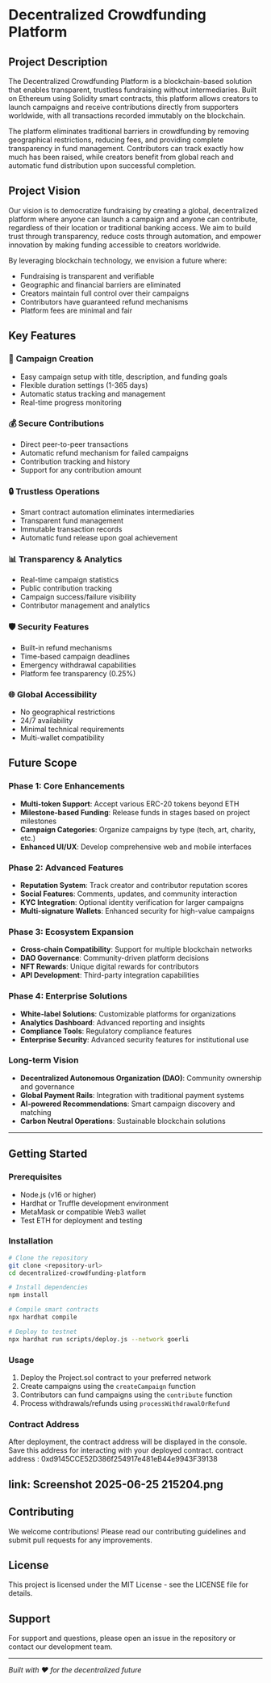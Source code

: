 # Decentralized Crowdfunding Platform

## Project Description

The Decentralized Crowdfunding Platform is a blockchain-based solution that enables transparent, trustless fundraising without intermediaries. Built on Ethereum using Solidity smart contracts, this platform allows creators to launch campaigns and receive contributions directly from supporters worldwide, with all transactions recorded immutably on the blockchain.

The platform eliminates traditional barriers in crowdfunding by removing geographical restrictions, reducing fees, and providing complete transparency in fund management. Contributors can track exactly how much has been raised, while creators benefit from global reach and automatic fund distribution upon successful completion.

## Project Vision

Our vision is to democratize fundraising by creating a global, decentralized platform where anyone can launch a campaign and anyone can contribute, regardless of their location or traditional banking access. We aim to build trust through transparency, reduce costs through automation, and empower innovation by making funding accessible to creators worldwide.

By leveraging blockchain technology, we envision a future where:
- Fundraising is transparent and verifiable
- Geographic and financial barriers are eliminated  
- Creators maintain full control over their campaigns
- Contributors have guaranteed refund mechanisms
- Platform fees are minimal and fair

## Key Features

### 🚀 **Campaign Creation**
- Easy campaign setup with title, description, and funding goals
- Flexible duration settings (1-365 days)
- Automatic status tracking and management
- Real-time progress monitoring

### 💰 **Secure Contributions**
- Direct peer-to-peer transactions
- Automatic refund mechanism for failed campaigns
- Contribution tracking and history
- Support for any contribution amount

### 🔒 **Trustless Operations**
- Smart contract automation eliminates intermediaries
- Transparent fund management
- Immutable transaction records
- Automatic fund release upon goal achievement

### 📊 **Transparency & Analytics**
- Real-time campaign statistics
- Public contribution tracking
- Campaign success/failure visibility
- Contributor management and analytics

### 🛡️ **Security Features**
- Built-in refund mechanisms
- Time-based campaign deadlines
- Emergency withdrawal capabilities
- Platform fee transparency (0.25%)

### 🌐 **Global Accessibility**
- No geographical restrictions
- 24/7 availability
- Minimal technical requirements
- Multi-wallet compatibility

## Future Scope

### Phase 1: Core Enhancements
- **Multi-token Support**: Accept various ERC-20 tokens beyond ETH
- **Milestone-based Funding**: Release funds in stages based on project milestones
- **Campaign Categories**: Organize campaigns by type (tech, art, charity, etc.)
- **Enhanced UI/UX**: Develop comprehensive web and mobile interfaces

### Phase 2: Advanced Features
- **Reputation System**: Track creator and contributor reputation scores
- **Social Features**: Comments, updates, and community interaction
- **KYC Integration**: Optional identity verification for larger campaigns
- **Multi-signature Wallets**: Enhanced security for high-value campaigns

### Phase 3: Ecosystem Expansion
- **Cross-chain Compatibility**: Support for multiple blockchain networks
- **DAO Governance**: Community-driven platform decisions
- **NFT Rewards**: Unique digital rewards for contributors
- **API Development**: Third-party integration capabilities

### Phase 4: Enterprise Solutions
- **White-label Solutions**: Customizable platforms for organizations
- **Analytics Dashboard**: Advanced reporting and insights
- **Compliance Tools**: Regulatory compliance features
- **Enterprise Security**: Advanced security features for institutional use

### Long-term Vision
- **Decentralized Autonomous Organization (DAO)**: Community ownership and governance
- **Global Payment Rails**: Integration with traditional payment systems
- **AI-powered Recommendations**: Smart campaign discovery and matching
- **Carbon Neutral Operations**: Sustainable blockchain solutions

---

## Getting Started

### Prerequisites
- Node.js (v16 or higher)
- Hardhat or Truffle development environment
- MetaMask or compatible Web3 wallet
- Test ETH for deployment and testing

### Installation
```bash
# Clone the repository
git clone <repository-url>
cd decentralized-crowdfunding-platform

# Install dependencies
npm install

# Compile smart contracts
npx hardhat compile

# Deploy to testnet
npx hardhat run scripts/deploy.js --network goerli
```

### Usage
1. Deploy the Project.sol contract to your preferred network
2. Create campaigns using the `createCampaign` function
3. Contributors can fund campaigns using the `contribute` function
4. Process withdrawals/refunds using `processWithdrawalOrRefund`

### Contract Address
After deployment, the contract address will be displayed in the console. Save this address for interacting with your deployed contract.
contract address : 0xd9145CCE52D386f254917e481eB44e9943F39138

link:  Screenshot 2025-06-25 215204.png
---

## Contributing
We welcome contributions! Please read our contributing guidelines and submit pull requests for any improvements.

## License
This project is licensed under the MIT License - see the LICENSE file for details.

## Support
For support and questions, please open an issue in the repository or contact our development team.

---

*Built with ❤️ for the decentralized future*
